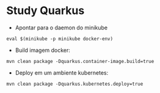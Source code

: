 # Study Quarkus
- Apontar para o daemon do minikube
```
eval $(minikube -p minikube docker-env)
```
- Build imagem docker:
```
mvn clean package -Dquarkus.container-image.build=true
```
- Deploy em um ambiente kubernetes:
```
mvn clean package -Dquarkus.kubernetes.deploy=true
```
